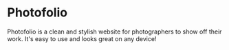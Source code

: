 # Photofolio
Photofolio is a clean and stylish website for photographers to show off their work. It's easy to use and looks great on any device!

